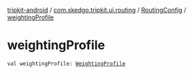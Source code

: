 [tripkit-android](../../index.md) / [com.skedgo.tripkit.ui.routing](../index.md) / [RoutingConfig](index.md) / [weightingProfile](./weighting-profile.md)

# weightingProfile

`val weightingProfile: `[`WeightingProfile`](../../com.skedgo.tripkit.ui.routing.settings/-weighting-profile/index.md)